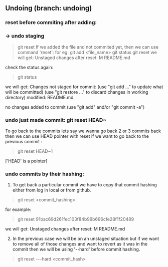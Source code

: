 ## Undoing (branch: undoing)
### reset before commiting after adding:
### -> undo staging
>git reset <arguement>
If we added the file and not commited yet, then we can use command 'reset':
for eg:
> git add <file_name>
> git status
> git reset 
we will get:
    Unstaged changes after reset:
    M       README.md

check the status again:
> git status

we will get:
      Changes not staged for commit:
      (use "git add <file>..." to update what will be committed)
      (use "git restore <file>..." to discard changes in working directory)
        modified:   README.md

no changes added to commit (use "git add" and/or "git commit -a")


### undo just made commit: git reset HEAD~<pointer>
To go back to the commits lets say we wanna go back 2 or 3 commits back then we can use HEAD pointer with reset
if we want to go back to the previous commit :
>git reset HEAD~1

['HEAD' is a pointer]

### undo commits by their hashing:
1. To get back a particular commit we have to copy that commit hashing either from log in local or from github.
> git reset <commit_hashing>

for example:
> git reset 91bac69d261fec103f84b99b666cfe28f1f20489

we will get:
      Unstaged changes after reset:
      M       README.md

2. In the previous case we will be on an unstaged situation but if we want to remove all of those changes and want to revert as it was in the commit then we will be using '--hard' before commit hashing.

> git reset ---hard <commit_hash>